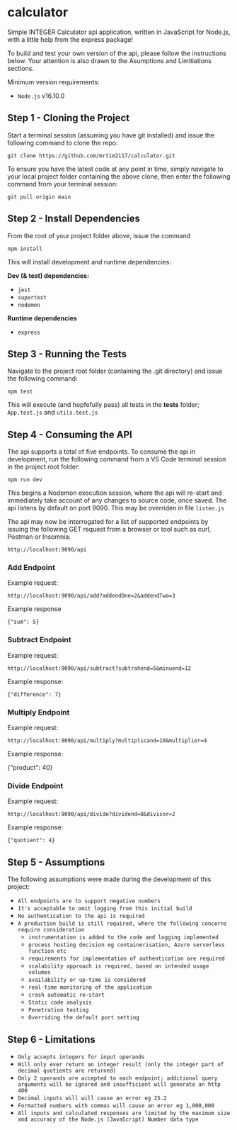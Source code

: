 # calculator

Simple INTEGER Calculator api application, written in JavaScript for Node.js, with a little help from the express package!

To build and test your own version of the api, please follow the instructions below. Your attention is also drawn to the Asumptions and Limitiations sections.

Minimum version requirements:

- `Node.js` v16.10.0

## Step 1 - Cloning the Project

Start a terminal session (assuming you have git installed) and issue the following command to clone the repo:

`git clone https://github.com/mrtim2117/calculator.git`

To ensure you have the latest code at any point in time, simply navigate to your local project folder containing the above clone, then enter the following command from your terminal session:

`git pull origin main`

## Step 2 - Install Dependencies

From the root of your project folder above, issue the command

`npm install`

This will install development and runtime dependencies:

**Dev (& test) dependencies:**

- `jest`
- `supertest`
- `nodemon`

**Runtime dependencies**

- `express`

## Step 3 - Running the Tests

Navigate to the project root folder (containing the .git directory) and issue the following command:

`npm test`

This will execute (and hopfefully pass) all tests in the **tests** folder; `App.test.js` and `utils.test.js`

## Step 4 - Consuming the API

The api supports a total of five endpoints. To consume the api in development, run the following command from a VS Code terminal session in the project root folder:

`npm run dev`

This begins a Nodemon execution session, where the api will re-start and immediately take account of any changes to source code, once saved. The api listens by default on port 9090. This may be overriden in file `listen.js`

The api may now be interrogated for a list of supported endpoints by issuing the following GET request from a browser or tool such as curl, Postman or Insomnia:

`http://localhost:9090/api`

### Add Endpoint

Example request:

`http://localhost:9090/api/add?addendOne=2&addendTwo=3`

Example response

`{"sum": 5}`

### Subtract Endpoint

Example request:

`http://localhost:9090/api/subtract?subtrahend=5&minuend=12`

Example response:

`{"difference": 7}`

### Multiply Endpoint

Example request:

`http://localhost:9090/api/multiply?multiplicand=10&multiplier=4`

Example response:

{"product": 40}

### Divide Endpoint

Example request:

`http://localhost:9090/api/divide?dividend=8&divisor=2`

Example response:

`{"quotient": 4}`

## Step 5 - Assumptions

The following assumptions were made during the development of this project:

- `All endpoints are to support negative numbers`
- `It's acceptable to omit logging from this initial build`
- `No authentication to the api is required`
- `A production build is still required, where the following concerns require consideration`
  - `instrumentation is added to the code and logging implemented`
  - `process hosting decision eg containerisation, Azure serverless function etc`
  - `requirements for implementation of authentication are required`
  - `scalability approach is required, based on intended usage volumes`
  - `availability or up-time is considered`
  - `real-time monitoring of the application`
  - `crash automatic re-start `
  - `Static code analysis`
  - `Penetration testing`
  - `Overriding the default port setting`

## Step 6 - Limitations

- `Only accepts integers for input operands`
- `Will only ever return an integer result (only the integer part of decimal quotients are returned)`
- `Only 2 operands are accepted to each endpoint; additional query arguments will be ignored and insufficient will generate an http 400`
- `Decimal inputs will will cause an error eg 25.2`
- `Formatted numbers with commas will cause an error eg 1,000,000`
- `All inputs and calculated responses are limited by the maximum size and accuracy of the Node.js (JavaScript) Number data type`

